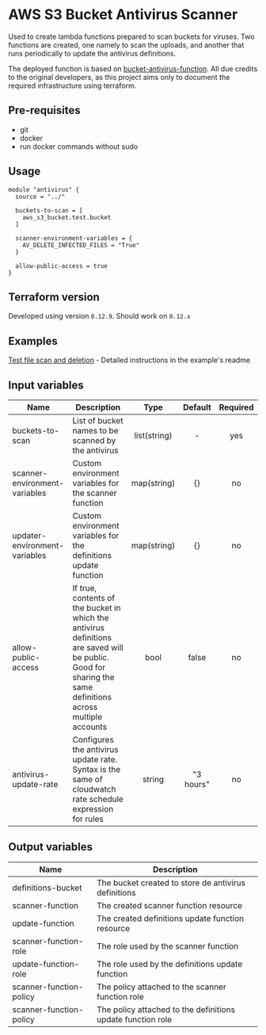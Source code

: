 # AWS S3 Bucket Antivirus Scanner

Used to create lambda functions prepared to scan buckets for viruses.
Two functions are created, one namely to scan the uploads, and another that runs periodically to update the antivirus definitions.

The deployed function is based on [bucket-antivirus-function](https://github.com/upsidetravel/bucket-antivirus-function).
All due credits to the original developers, as this project aims only to document the required infrastructure using terraform.

## Pre-requisites

* git
* docker
* run docker commands without sudo

## Usage

```hcl
module "antivirus" {
  source = "../"

  buckets-to-scan = [
    aws_s3_bucket.test.bucket
  ]

  scanner-environment-variables = {
    AV_DELETE_INFECTED_FILES = "True"
  }
  
  allow-public-access = true
}
```

## Terraform version

Developed using version `0.12.9`. Should work on `0.12.x`

## Examples

[Test file scan and deletion](https://github.com/gchamon/terraform-aws-bucket-antivirus/tree/master/examples/antivirus-with-custom-environment-variables) - Detailed instructions in the example's readme

## Input variables

| Name | Description | Type | Default | Required |
|------|-------------|:----:|:-----:|:-----:|
| buckets-to-scan | List of bucket names to be scanned by the antivirus | list(string) | - | yes |
| scanner-environment-variables | Custom environment variables for the scanner function | map(string) | {} | no |
| updater-environment-variables | Custom environment variables for the definitions update function | map(string) | {} | no |
| allow-public-access | If true, contents of the bucket in which the antivirus definitions are saved will be public. Good for sharing the same definitions across multiple accounts | bool | false | no |
| antivirus-update-rate | Configures the antivirus update rate. Syntax is the same of cloudwatch rate schedule expression for rules | string | "3 hours" | no |

## Output variables

| Name | Description |
|------|-------------|
| definitions-bucket | The bucket created to store de antivirus definitions |
| scanner-function | The created scanner function resource |
| update-function | The created definitions update function resource |
| scanner-function-role | The role used by the scanner function |
| update-function-role | The role used by the definitions update function |
| scanner-function-policy | The policy attached to the scanner function role |
| scanner-function-policy | The policy attached to the definitions update function role |


